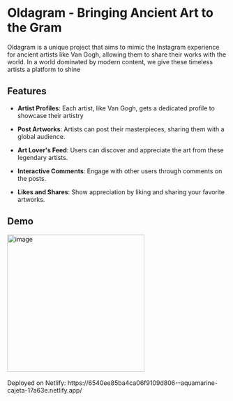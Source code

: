 # Oldagram - Bringing Ancient Art to the Gram

Oldagram is a unique project that aims to mimic the Instagram experience for ancient artists like Van Gogh, allowing them to share their works with the world. In a world dominated by modern content, we give these timeless artists a platform to shine

## Features

- **Artist Profiles**: Each artist, like Van Gogh, gets a dedicated profile to showcase their artistry

- **Post Artworks**: Artists can post their masterpieces, sharing them with a global audience.

- **Art Lover's Feed**: Users can discover and appreciate the art from these legendary artists.

- **Interactive Comments**: Engage with other users through comments on the posts.

- **Likes and Shares**: Show appreciation by liking and sharing your favorite artworks.

## Demo
<img width="314" alt="image" src="https://github.com/LilaLiang/Oldagram/assets/103416879/8683ef88-dd67-4639-a51f-fbd037a14b38">
<br/>
<br/>
       Deployed on Netlify: https://6540ee85ba4ca06f9109d806--aquamarine-cajeta-17a63e.netlify.app/

